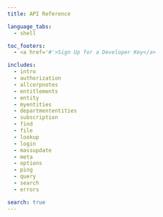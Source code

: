 ```yaml
---
title: API Reference

language_tabs:
  - shell

toc_footers:
  - <a href='#'>Sign Up for a Developer Key</a>

includes:
  - intro
  - authorization
  - allcorpnotes
  - entitlements
  - entity
  - myentities
  - departmententities
  - subscription
  - find
  - file
  - lookup
  - login
  - massupdate
  - meta
  - options
  - ping
  - query
  - search
  - errors

search: true
---
```

